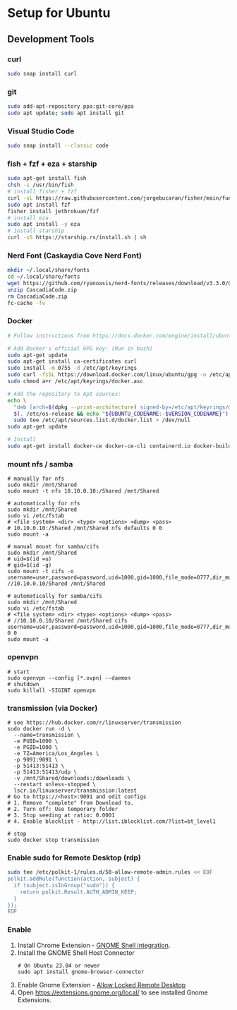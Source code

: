 # Setup for Ubuntu

## Development Tools

### curl
```bash
sudo snap install curl
```

### git
```bash
sudo add-apt-repository ppa:git-core/ppa
sudo apt update; sudo apt install git
```

### Visual Studio Code
```bash
sudo snap install --classic code
```

### fish + fzf + eza + starship
```bash
sudo apt-get install fish
chsh -s /usr/bin/fish
# install fisher + fzf
curl -sL https://raw.githubusercontent.com/jorgebucaran/fisher/main/functions/fisher.fish | source && fisher install jorgebucaran/fisher
sudo apt install fzf
fisher install jethrokuan/fzf
# install eza
sudo apt install -y eza
# install starship
curl -sS https://starship.rs/install.sh | sh
```

### Nerd Font (Caskaydia Cove Nerd Font)
```bash
mkdir ~/.local/share/fonts
cd ~/.local/share/fonts 
wget https://github.com/ryanoasis/nerd-fonts/releases/download/v3.3.0/CascadiaCode.zip
unzip CascadiaCode.zip 
rm CascadiaCode.zip 
fc-cache -fv
```

### Docker
```bash
# Follow instructions from https://docs.docker.com/engine/install/ubuntu/#install-using-the-repository

# Add Docker's official GPG key: (Run in bash)
sudo apt-get update
sudo apt-get install ca-certificates curl
sudo install -m 0755 -d /etc/apt/keyrings
sudo curl -fsSL https://download.docker.com/linux/ubuntu/gpg -o /etc/apt/keyrings/docker.asc
sudo chmod a+r /etc/apt/keyrings/docker.asc

# Add the repository to Apt sources:
echo \
  "deb [arch=$(dpkg --print-architecture) signed-by=/etc/apt/keyrings/docker.asc] https://download.docker.com/linux/ubuntu \
  $(. /etc/os-release && echo "${UBUNTU_CODENAME:-$VERSION_CODENAME}") stable" | \
  sudo tee /etc/apt/sources.list.d/docker.list > /dev/null
sudo apt-get update

# Install
sudo apt-get install docker-ce docker-ce-cli containerd.io docker-buildx-plugin docker-compose-plugin
```

### mount nfs / samba
```shell
# manually for nfs
sudo mkdir /mnt/Shared
sudo mount -t nfs 10.10.0.10:/Shared /mnt/Shared

# automatically for nfs
sudo mkdir /mnt/Shared
sudo vi /etc/fstab
# <file system> <dir> <type> <options> <dump> <pass>
# 10.10.0.10:/Shared /mnt/Shared nfs defaults 0 0
sudo mount -a

# manual mount for samba/cifs
sudo mkdir /mnt/Shared
# uid=$(id =u)
# gid=$(id -g)
sudo mount -t cifs -o username=user,password=password,uid=1000,gid=1000,file_mode=0777,dir_mode=0777,vers=2.0 //10.10.0.10/Shared /mnt/Shared

# automatically for samba/cifs
sudo mkdir /mnt/Shared
sudo vi /etc/fstab
# <file system> <dir> <type> <options> <dump> <pass>
# //10.10.0.10/Shared /mnt/Shared cifs username=user,password=password,uid=1000,gid=1000,file_mode=0777,dir_mode=0777,vers=2.0 0 0
sudo mount -a
```

### openvpn
```shell
# start
sudo openvpn --config [*.ovpn] --daemon
# shutdown
sudo killall -SIGINT openvpn
```

### transmission (via Docker)
```shell
# see https://hub.docker.com/r/linuxserver/transmission
sudo docker run -d \
  --name=transmission \
  -e PUID=1000 \
  -e PGID=1000 \
  -e TZ=America/Los_Angeles \
  -p 9091:9091 \
  -p 51413:51413 \
  -p 51413:51413/udp \
  -v /mnt/Shared/downloads:/downloads \
  --restart unless-stopped \
  lscr.io/linuxserver/transmission:latest
# Go to https://<host>:9091 and edit configs
# 1. Remove "complete" from Download to.
# 2. Turn off: Use temporary folder
# 3. Stop seeding at ratio: 0.0001
# 4. Enable blocklist - http://list.iblocklist.com/?list=bt_level1

# stop 
sudo docker stop transmission
```

### Enable sudo for Remote Desktop (rdp)
```bash
sudo tee /etc/polkit-1/rules.d/50-allow-remote-admin.rules << EOF
polkit.addRule(function(action, subject) {
  if (subject.isInGroup("sudo")) {
    return polkit.Result.AUTH_ADMIN_KEEP;
  }
});
EOF
```

### Enable 
1. Install Chrome Extension - [GNOME Shell integration](https://chromewebstore.google.com/detail/gnome-shell-integration/gphhapmejobijbbhgpjhcjognlahblep).
1. Install the GNOME Shell Host Connector
    ```
    # On Ubuntu 23.04 or newer
    sudo apt install gnome-browser-connector
    ```
1. Enable Gnome Extension - [Allow Locked Remote Desktop](https://extensions.gnome.org/extension/4338/allow-locked-remote-desktop/)
1. Open https://extensions.gnome.org/local/ to see installed Gnome Extensions.
